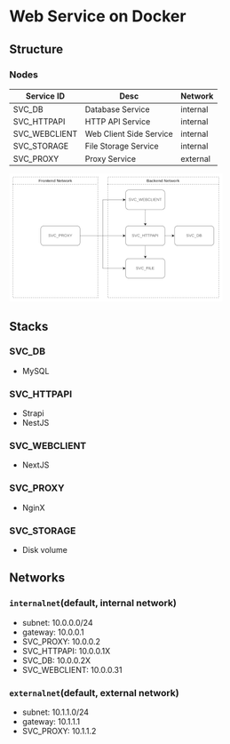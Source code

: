 # Web Service on Docker

## Structure

### Nodes

| Service ID | Desc | Network |
| --- | --- | --- |
| SVC_DB | Database Service | internal |
| SVC_HTTPAPI | HTTP API Service | internal |
| SVC_WEBCLIENT | Web Client Side Service | internal |
| SVC_STORAGE | File Storage Service | internal |
| SVC_PROXY | Proxy Service | external |

![Web Service Architecture](../_res/web-service-architecture.png)

## Stacks

### SVC_DB

- MySQL

### SVC_HTTPAPI

- Strapi
- NestJS

### SVC_WEBCLIENT

- NextJS

### SVC_PROXY

- NginX

### SVC_STORAGE

- Disk volume

## Networks

### `internalnet`(default, internal network)

- subnet: 10.0.0.0/24
- gateway: 10.0.0.1
- SVC_PROXY: 10.0.0.2
- SVC_HTTPAPI: 10.0.0.1X
- SVC_DB: 10.0.0.2X
- SVC_WEBCLIENT: 10.0.0.31

### `externalnet`(default, external network)

- subnet: 10.1.1.0/24
- gateway: 10.1.1.1
- SVC_PROXY: 10.1.1.2
